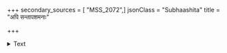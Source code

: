 +++
secondary_sources = [ "MSS_2072",]
jsonClass = "Subhaashita"
title = "अपि सन्तापशमनाः"

+++

<details><summary>Text</summary>

अपि संतापशमनाः शुद्धाः सुरभिशीतलाः।  
भुजङ्गसङ्गाज्जायन्ते भीषणाश्चन्दनद्रुमाः॥
</details>
